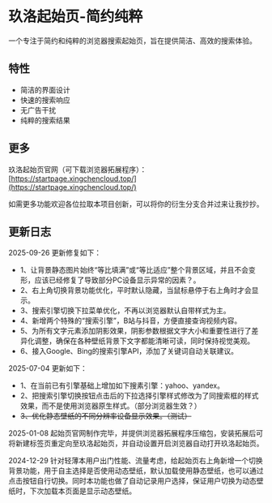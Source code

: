 # 玖洛起始页-简约纯粹

一个专注于简约和纯粹的浏览器搜索起始页，旨在提供简洁、高效的搜索体验。

## 特性

- 简洁的界面设计
- 快速的搜索响应
- 无广告干扰
- 纯粹的搜索结果

## 更多

玖洛起始页官网（可下载浏览器拓展程序）：[https://startpage.xingchencloud.top/](https://startpage.xingchencloud.top/)

如需更多功能欢迎各位拉取本项目创新，可以将你的衍生分支合并过来让我抄抄。

## 更新日志

2025-09-26 更新修复如下：
- 1、让背景静态图片始终“等比填满”或“等比适应”整个背景区域，并且不会变形，应该已经修复了导致部分PC设备显示异常的因素？。
- 2、右上角切换背景功能优化，平时默认隐藏，当鼠标悬停于右上角时才会显示。
- 3、搜索引擎切换下拉菜单优化，不再以浏览器默认自带样式为主。
- 4、新增两个特殊的“搜索引擎”，B站与抖音，方便直接查询视频内容。
- 5、为所有文字元素添加阴影效果，阴影参数根据文字大小和重要性进行了差异化调整，确保在各种壁纸背景下文字都能清晰可读，同时保持视觉美观。
- 6、接入Google、Bing的搜索引擎API，添加了关键词自动关联建议。

2025-07-04 更新如下：
- 1、在当前已有引擎基础上增加如下搜素引擎：yahoo、yandex。
- 2、把搜索引擎切换按钮点击后的下拉选择引擎样式修改为了同搜索框的样式效果，而不是使用浏览器原生样式。（部分浏览器生效？）
- ~~3、优化静态壁纸的不同分辨率设备显示效果。（测试）~~

2025-01-08 起始页官网制作完毕，并提供浏览器拓展程序压缩包，安装拓展后可将新建标签页重定向至玖洛起始页，并自动设置开启浏览器自动打开玖洛起始页。

2024-12-29 针对轻薄本用户出门性能、流量考虑，给起始页右上角新增一个切换背景功能，用于自主选择是否使用动态壁纸，默认加载使用静态壁纸，也可以通过点击按钮自行切换。同时本功能也做了自动记录用户选择，保证用户切换为动态壁纸时，下次加载本页面是显示动态壁纸。
